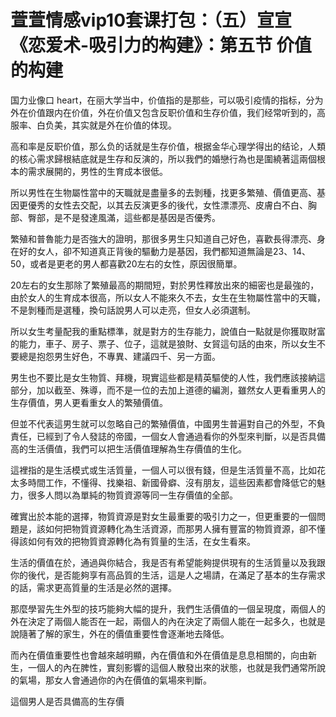# 萱萱情感vip10套课打包：（五）宣宣《恋爱术-吸引力的构建》：第五节 价值的构建

国力业像口 heart，在丽大学当中，价值指的是那些，可以吸引疫情的指标，分为外在价值跟内在价值，外在价值又包含反职价值和生存价值，我们经常听到的，高服率、白负美，其实就是外在价值的体现。

高和率是反职价值，那么负的话就是生存价值，根据金华心理学得出的结论，人類的核心需求歸根結底就是生存和反演的，所以我們的婚戀行為也是圍繞著這兩個根本的需求展開的，男性的生育成本很低。

所以男性在生物屬性當中的天職就是盡量多的去剝種，找更多繁殖、價值更高、基因更優秀的女性去交配，以其去反演更多的後代，女性漂漂亮、皮膚白不白、胸部、臀部，是不是發達風滿，這些都是基因是否優秀。

繁殖和普魯能力是否強大的證明，那很多男生只知道自己好色，喜歡長得漂亮、身在好的女人，卻不知道真正背後的驅動力是基因，我們都知道無論是23、14、50，或者是更老的男人都喜歡20左右的女性，原因很簡單。

20左右的女生那除了繁殖最高的期間短，對於男性釋放出來的細密也是最強的，由於女人的生育成本很高，所以女人不能來久不去，女生在生物屬性當中的天職，不是剝種而是選種，換句話說男人可以走亮，但女人必須選制。

所以女生考量配我的重點標準，就是對方的生存能力，說值白一點就是你獲取財富的能力，車子、房子、票子、位子，這就是狼財、女貿這句話的由來，所以女生不要總是抱怨男生好色，不專異、建議四千、另一方面。

男生也不要比是女生物質、拜機，現實這些都是精英驅使的人性，我們應該接納這部分，加以截至、殊導，而不是一位的去加上道德的編測，雖然女人更看重男人的生存價值，男人更看重女人的繁殖價值。

但並不代表這男生就可以忽略自己的繁殖價值，中國男生普遍對自己的外型，不負責任，已經到了令人發誌的帝國，一個女人會通過看你的外型來判斷，以是否具備高的生活價值，我們可以把生活價值理解為生存價值的生化。

這裡指的是生活模式或生活質量，一個人可以很有錢，但是生活質量不高，比如花太多時間工作，不懂得、找樂祖、新國骨癖、沒有朋友，這些因素都會降低它的魅力，很多人問以為單純的物質資源等同一生存價值的全部。

確實出於本能的選擇，物質資源是對女生最重要的吸引力之一，但更重要的一個問題是，該如何把物質資源轉化為生活資源，而那男人擁有豐富的物質資源，卻不懂得該如何有效的把物質資源轉化為有質量的生活，在女生看來。

生活的價值在於，通過與你結合，我是否有希望能夠提供現有的生活質量以及我跟你的後代，是否能夠享有高品質的生活，這是人之場請，在滿足了基本的生存需求的話，需求更高質量的生活是必然的選擇。

那麼學習先生外型的技巧能夠大幅的提升，我們生活價值的一個呈現度，兩個人的外在決定了兩個人能否在一起，兩個人的內在決定了兩個人能在一起多久，也就是說隨著了解的家生，外在的價值重要性會逐漸地去降低。

而內在價值重要性也會越來越明顯，內在價值和外在價值是息息相關的，向由新生，一個人的內在脾性，實刻影響的這個人散發出來的狀態，也就是我們通常所說的氣場，那女人會通過你的內在價值的氣場來判斷。

這個男人是否具備高的生存價